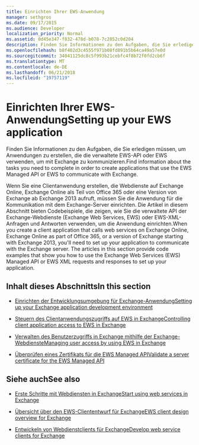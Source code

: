 ```yaml
---
title: Einrichten Ihrer EWS-Anwendung
manager: sethgros
ms.date: 09/17/2015
ms.audience: Developer
localization_priority: Normal
ms.assetid: 0d45e347-f832-478d-b078-7c2852c0d204
description: Finden Sie Informationen zu den Aufgaben, die Sie erledigen müssen, um Anwendungen zu erstellen, die die verwaltete EWS-API oder EWS verwenden, um mit Exchange zu kommunizieren.
ms.openlocfilehash: b8f402d3c4555f971b08fd891b5b64ca49a57e0d
ms.sourcegitcommit: 34041125dc8c5f993b21cebfc4f8b72f0fd2cb6f
ms.translationtype: MT
ms.contentlocale: de-DE
ms.lasthandoff: 06/21/2018
ms.locfileid: "19757119"
---
```

# <a name="setting-up-your-ews-application"></a><span data-ttu-id="dc294-103">Einrichten Ihrer EWS-Anwendung</span><span class="sxs-lookup"><span data-stu-id="dc294-103">Setting up your EWS application</span></span>

<span data-ttu-id="dc294-104">Finden Sie Informationen zu den Aufgaben, die Sie erledigen müssen, um Anwendungen zu erstellen, die die verwaltete EWS-API oder EWS verwenden, um mit Exchange zu kommunizieren.</span><span class="sxs-lookup"><span data-stu-id="dc294-104">Find information about the tasks you need to complete in order to create applications that use the EWS Managed API or EWS to communicate with Exchange.</span></span> 
  
<span data-ttu-id="dc294-p101">Wenn Sie eine Clientanwendung erstellen, die Webdienste auf Exchange Online, Exchange Online als Teil von Office 365 oder eine Version von Exchange ab Exchange 2013 aufruft, müssen Sie die Anwendung für die Kommunikation mit dem Exchange-Server einrichten. Die Artikel in diesem Abschnitt bieten Codebeispiele, die zeigen, wie Sie die verwaltete API der Exchange-Webdienste (Exchange Web Services, EWS) oder EWS-XML-Anfragen und Antworten verwenden, um die Anwendung einrichten.</span><span class="sxs-lookup"><span data-stu-id="dc294-p101">When you create a client application that calls web services on Exchange Online, Exchange Online as part of Office 365, or a version of Exchange starting with Exchange 2013, you'll need to set up your application to communicate with the Exchange server. The articles in this section provide code examples that show you how to use the Exchange Web Services (EWS) Managed API or EWS XML requests and responses to set up your application.</span></span>
  
## <a name="in-this-section"></a><span data-ttu-id="dc294-107">Inhalt dieses Abschnitts</span><span class="sxs-lookup"><span data-stu-id="dc294-107">In this section</span></span>

- [<span data-ttu-id="dc294-108">Einrichten der Entwicklungsumgebung für Exchange-Anwendung</span><span class="sxs-lookup"><span data-stu-id="dc294-108">Setting up your Exchange application development environment</span></span>](setting-up-your-exchange-application-development-environment.md)
    
- [<span data-ttu-id="dc294-109">Steuern des Clientanwendungszugriffs auf EWS in Exchange</span><span class="sxs-lookup"><span data-stu-id="dc294-109">Controlling client application access to EWS in Exchange</span></span>](controlling-client-application-access-to-ews-in-exchange.md)
    
- [<span data-ttu-id="dc294-110">Verwalten des Benutzerzugriffs in Exchange mithilfe der Exchange-Webdienste</span><span class="sxs-lookup"><span data-stu-id="dc294-110">Managing user access by using EWS in Exchange</span></span>](managing-user-access-by-using-ews-in-exchange.md)
    
- [<span data-ttu-id="dc294-111">Überprüfen eines Zertifikats für die EWS Managed API</span><span class="sxs-lookup"><span data-stu-id="dc294-111">Validate a server certificate for the EWS Managed API</span></span>](how-to-validate-a-server-certificate-for-the-ews-managed-api.md)
    
## <a name="see-also"></a><span data-ttu-id="dc294-112">Siehe auch</span><span class="sxs-lookup"><span data-stu-id="dc294-112">See also</span></span>


- [<span data-ttu-id="dc294-113">Erste Schritte mit Webdiensten in Exchange</span><span class="sxs-lookup"><span data-stu-id="dc294-113">Start using web services in Exchange</span></span>](start-using-web-services-in-exchange.md)
    
- [<span data-ttu-id="dc294-114">Übersicht über den EWS-Cliententwurf für Exchange</span><span class="sxs-lookup"><span data-stu-id="dc294-114">EWS client design overview for Exchange</span></span>](ews-client-design-overview-for-exchange.md)
    
- [<span data-ttu-id="dc294-115">Entwickeln von Webdienstclients für Exchange</span><span class="sxs-lookup"><span data-stu-id="dc294-115">Develop web service clients for Exchange</span></span>](develop-web-service-clients-for-exchange.md)
    

